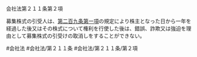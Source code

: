 会社法第２１１条第２項

募集株式の引受人は、[第二百九条第一項](会社法＿＿＿＿第２０９条第１項)の規定により株主となった日から一年を経過した後又はその株式について権利を行使した後は、錯誤、詐欺又は強迫を理由として募集株式の引受けの取消しをすることができない。

#会社法
#会社法/第２１１条
#会社法/第２１１条/第２項
